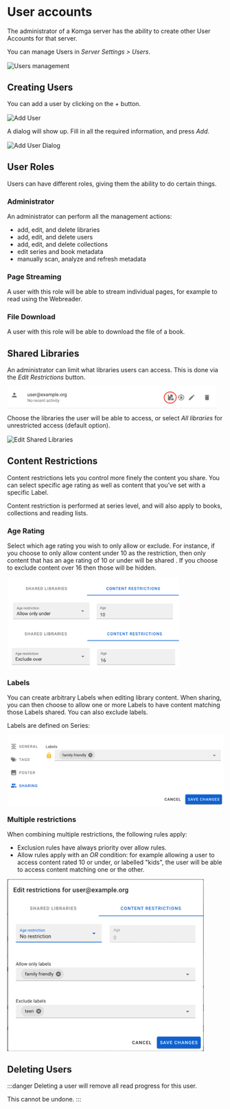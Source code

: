# User accounts

The administrator of a Komga server has the ability to create other User Accounts for that server.

You can manage Users in _Server Settings > Users_.

<img src="/assets/media/guides/user-accounts/users-management.png" style="vertical-align: middle;max-height:300px" alt="Users management"/>

## Creating Users

You can add a user by clicking on the _+_ button.

<img src="/assets/media/guides/user-accounts/add-user.png" style="vertical-align: middle;max-height:200px" alt="Add User"/>

A dialog will show up. Fill in all the required information, and press _Add_.

<img src="/assets/media/guides/user-accounts/add-user-dialog.png" style="vertical-align: middle;max-height:400px" alt="Add User Dialog"/>

## User Roles

Users can have different roles, giving them the ability to do certain things.

### Administrator

An administrator can perform all the management actions:
- add, edit, and delete libraries
- add, edit, and delete users
- add, edit, and delete collections
- edit series and book metadata
- manually scan, analyze and refresh metadata

### Page Streaming

A user with this role will be able to stream individual pages, for example to read using the Webreader.

### File Download

A user with this role will be able to download the file of a book.

## Shared Libraries

An administrator can limit what libraries users can access. This is done via the _Edit Restrictions_ button.

<img src="/assets/media/guides/user-accounts/edit-libraries.png" style="vertical-align: middle;max-height:50px" alt="Edit Restrictions"/>

Choose the libraries the user will be able to access, or select _All libraries_ for unrestricted access (default option).

<img src="/assets/media/guides/user-accounts/edit-libraries-dialog.png" style="vertical-align: middle;max-height:400px" alt="Edit Shared Libraries"/>

## Content Restrictions

Content restrictions lets you control more finely the content you share. You can select specific age rating as well as content that you’ve set with a specific Label.

Content restriction is performed at series level, and will also apply to books, collections and reading lists. 

### Age Rating

Select which age rating you wish to only allow or exclude. For instance, if you choose to only allow content under 10 as the restriction, then only content that has an age rating of 10 or under will be shared . If you choose to exclude content over 16 then those will be hidden.

<img src="/assets/media/guides/user-accounts/restriction-age-allow.png" style="vertical-align: middle;max-width:400px" alt="Age Restriction Allow under"/>

<img src="/assets/media/guides/user-accounts/restriction-age-exclude.png" style="vertical-align: middle;max-width:400px" alt="Age Restriction Exclude over"/>

### Labels

You can create arbitrary Labels when editing library content. When sharing, you can then choose to allow one or more Labels to have content matching those Labels shared. You can also exclude labels.

Labels are defined on Series:

<img src="/assets/media/guides/user-accounts/series-sharing.png" style="vertical-align: middle;max-height:400px" alt="Edit Shared Libraries"/>

### Multiple restrictions

When combining multiple restrictions, the following rules apply:
- Exclusion rules have always priority over allow rules.
- Allow rules apply with an _OR_ condition: for example allowing a user to access content rated 10 or under, or labelled "kids", the user will be able to access content matching one or the other.

<img src="/assets/media/guides/user-accounts/restrictions-dialog.png" style="vertical-align: middle;max-height:400px" alt="Edit Restrictions"/>

## Deleting Users

:::danger
Deleting a user will remove all read progress for this user.

This cannot be undone.
:::
